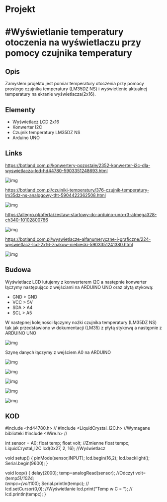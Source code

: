 # Projekt

# #Wyświetlanie temperatury otoczenia na wyświetlaczu przy pomocy czujnika temperatury


## Opis

Zamysłem projektu jest pomiar temperatury otoczenia przy pomocy prostego czujnika temperatury (LM35DZ NS) i wyświetlenie aktualnej temperatury na ekranie wyświetlacza(2x16).

## Elementy

* Wyświetlacz LCD 2x16
* Konwerter I2C
* Czujnik temperatury LM35DZ NS
* Arduino UNO
	
## Links

https://botland.com.pl/konwertery-pozostale/2352-konwerter-i2c-dla-wyswietlacza-lcd-hd44780-5903351248693.html

![img](./image/konwerter.png)

https://botland.com.pl/czujniki-temperatury/376-czujnik-temperatury-lm35dz-ns-analogowy-tht-5904422362508.html 

![img](./image/czujka.png)

https://allegro.pl/oferta/zestaw-startowy-do-arduino-uno-r3-atmega328-ch340-10102800766  

![img](./image/zestaw.png)

https://botland.com.pl/wyswietlacze-alfanumeryczne-i-graficzne/224-wyswietlacz-lcd-2x16-znakow-niebieski-5903351241380.html 

![img](./image/lcd.png)

## Budowa

Wyświetlacz LCD lutujemy z konwerterem I2C a następnie konwerter łączymy następująco z wejściami na ARDUINO UNO oraz płytą stykową:

* GND > GND 
* VCC > 5V
* SDA > A4
* SCL > A5

W następnej kolejności łączymy nożki czujnika temperatury (LM35DZ NS) tak jak przedstawiono w dokumentacji (LM35) z płytą stykową a następnie z ARDUINO UNO

![img](./image/LM35c.png)

Szynę danych łączymy z wejściem A0 na ARDUINO

![img](./image/got.jpg)

![img](./image/got1.jpg)

![img](./image/temp1.jpg)

![img](./image/temp2.jpg)

![img](./image/pomiar.png)


## KOD

#include <hd44780.h>				//
#include <LiquidCrystal_I2C.h>		//Wymagane biblioteki
#include <Wire.h>					//

int sensor = A0;
float temp;
float volt;							//Zmienne
float tempc;
LiquidCrystal_I2C lcd(0x27, 2, 16);	//Wyświetlacz

void setup() {
pinMode(sensor,INPUT);
lcd.begin(16,2);
lcd.backlight();
Serial.begin(9600);
} 

void loop() {
delay(2000);
temp=analogRead(sensor);				//Odczyt
volt=(temp*5)/1024;						
tempc=(volt*100);
Serial.println(tempc);					//	
lcd.setCursor(0,0);						//Wyświetlanie
lcd.print("Temp w C = ");				//
lcd.println(tempc);
}